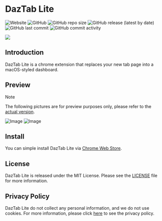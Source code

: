 # DazTab Lite
![Website](https://img.shields.io/website?down_message=offline&up_message=online&url=https%3A%2F%2Flite.daztab.com)
![GitHub](https://img.shields.io/github/license/ZigaoWang/daztab-lite)
![GitHub repo size](https://img.shields.io/github/repo-size/ZigaoWang/daztab-lite)
![GitHub release (latest by date)](https://img.shields.io/github/v/release/ZigaoWang/daztab-lite)
![GitHub last commit](https://img.shields.io/github/last-commit/ZigaoWang/daztab-lite)
![GitHub commit activity](https://img.shields.io/github/commit-activity/w/ZigaoWang/daztab-lite)

<img src="https://lite.daztab.com/logo/128.png" ></img>

## Introduction

DazTab Lite is a chrome extension that replaces your new tab page into a macOS-styled dashboard.

## Preview
> [!NOTE]
> The following pictures are for preview purposes only, please refer to the [actual version](https://lite.daztab.com/).

![Image](https://github.com/ZigaoWang/daztab-lite/assets/102006756/39587890-595d-448c-856b-067706b930ae)
![Image](https://github.com/ZigaoWang/daztab-lite/assets/102006756/916d9690-6758-41b3-abd6-468a7c038714)

## Install

You can simple install DazTab Lite via [Chrome Web Store](https://chrome.google.com/webstore/detail/daztab-lite/bagdffmnpgghcehadgmhcppaphpdfmbb).

## License

DazTab Lite is released under the MIT License. Please see the [LICENSE](/LICENSE) file for more information.

## Privacy Policy

DazTab Lite do not collect any personal information, and we do not use cookies. For more information, please click [here](https://daztab.com/privacy.html) to see the privacy policy.
